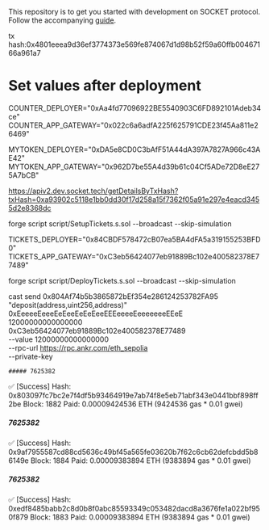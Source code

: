 This repository is to get you started with development on SOCKET protocol.
Follow the accompanying [guide](https://docs.socket.tech/getting-started).

tx hash:0x4801eeea9d36ef3774373e569fe874067d1d98b52f59a60ffb00467166a961a7

# Set values after deployment

COUNTER_DEPLOYER="0xAa4fd77096922BE5540903C6FD892101Adeb34ce"
COUNTER_APP_GATEWAY="0x022c6a6adfA225f625791CDE23f45Aa811e26469"

MYTOKEN_DEPLOYER="0xDA5e8CD0C3bAfF51A44dA397A7827A966c43AE42"
MYTOKEN_APP_GATEWAY="0x962D7be55A4d39b61c04Cf5ADe72D8eE275A7bCB"

https://apiv2.dev.socket.tech/getDetailsByTxHash?txHash=0xa93902c5118e1bb0dd30f17d258a15f7362f05a91e297e4eacd3455d2e8368dc

forge script script/SetupTickets.s.sol --broadcast --skip-simulation

TICKETS_DEPLOYER="0x84CBDF578472cB07ea5BA4dFA5a319155253BFD0"
TICKETS_APP_GATEWAY="0xC3eb56424077eb91889Bc102e400582378E77489"

forge script script/DeployTickets.s.sol --broadcast  --skip-simulation




cast send 0x804Af74b5b3865872bEf354e286124253782FA95 "deposit(address,uint256,address)" \
    0xEeeeeEeeeEeEeeEeEeEeeEEEeeeeEeeeeeeeEEeE \
    12000000000000000 \
    0xC3eb56424077eb91889Bc102e400582378E77489 \
    --value 12000000000000000 \
    --rpc-url https://rpc.ankr.com/eth_sepolia \
    --private-key 



    ##### 7625382
✅  [Success] Hash: 0x803097fc7bc2e7f4df5b93464919e7ab74f8e5eb71abf343e0441bbf898ff2be
Block: 1882
Paid: 0.00009424536 ETH (9424536 gas * 0.01 gwei)


##### 7625382
✅  [Success] Hash: 0x9af7955587cd88cd5636c49bf45a565fe03620b7f62c6cb62defcbdd5b86149e
Block: 1884
Paid: 0.00009383894 ETH (9383894 gas * 0.01 gwei)


##### 7625382
✅  [Success] Hash: 0xedf8485babb2c8d0b8f0abc85593349c053482dacd8a3676fe1a022bf950f879
Block: 1883
Paid: 0.00009383894 ETH (9383894 gas * 0.01 gwei)
